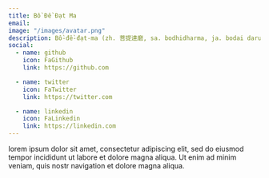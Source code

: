```yaml
---
title: Bồ Đề Đạt Ma
email: 
image: "/images/avatar.png"
description: Bồ-đề-đạt-ma (zh. 菩提達磨, sa. bodhidharma, ja. bodai daruma), dịch nghĩa là Giác Pháp (zh. 覺法), người Ấn Độ, (~470 - 543). Ông được coi là người truyền bá và sáng lập ra Thiền học và Võ thuật tới Trung Quốc. Theo truyền thuyết Trung Quốc, ông đã truyền thụ phương pháp rèn luyện thân thể cho các nhà sư Thiếu Lâm và dẫn đến việc hình thành môn võ Thiếu Lâm. Ông cũng là cha đẻ của Thiền tông Trung Quốc.
social:
  - name: github
    icon: FaGithub
    link: https://github.com

  - name: twitter
    icon: FaTwitter
    link: https://twitter.com

  - name: linkedin
    icon: FaLinkedin
    link: https://linkedin.com
---
```


lorem ipsum dolor sit amet, consectetur adipiscing elit, sed do eiusmod tempor incididunt ut labore et dolore magna aliqua. Ut enim ad minim veniam, quis nostr navigation et dolore magna aliqua.
